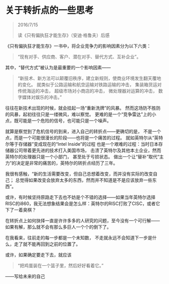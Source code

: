 ﻿# 关于转折点的一些思考

> 2016/7/15
>
> 读《只有偏执狂才能生存》（安迪·格鲁夫）后感

《只有偏执狂才能生存》一书中，将企业竞争力的影响因素分为以下六类：
> “现有对手、供应商、客户、潜在对手、替代方式、互补企业”。

其中，“替代方式”被认为是最重要的一个影响因素——

> “新技术、新方法可以颠覆旧秩序，建立新规则，使商业环境发生翻天覆地的变化。
> 就类似于公路运输和航空运输对铁路运输的冲击，
> 集装箱货运对传统海运的冲击，
> 超级市场对小商店的冲击，
> 微处理器对运算的冲击，
> 数字媒体对娱乐的冲击。”

往往在新技术出现的时候，就会挂起一场“重新洗牌”的风暴。
然而这场防不胜防的风暴，起初往往只是一缕微风，难以察觉。
更难的是一个“竞争雷达”上的小点，既可能是一个危险的信号，也可能只是一个噪声。

就算是察觉到了危机信号的到来，进入自己的转折点——更确切的是，
不是一个点，而是一个可能很漫长的阶段——也将是一个痛苦的过程。
就如英特尔从“英特尔等于存储器”变成现在的“Intel Inside”的过程
也是一个艰难的过程：当时日本存储器公司带着更先进的技术打入美国市场，
击溃了英特尔及其他本土企业，然而英特尔的处理器只是一个小部门，
甚至处于亏损状态。
做出一个让“替补”取代“主力”的决定是非常的痛苦的，英特尔的转折点经历了三年。

我很有感触，“新的生活需要改变，但自己总想着改变，而并没有实际的改变自己；
总觉得如果改变会放弃太多的东西，然而并不知道是不是应该放弃一些东西”。

或许，有时候坚持原路走下去也不妨是个不错的选择——如果当年英特尔选择RISC的i860，我无法想象结果会是怎么样：英特尔的RISC打败了CISC，或者它下了一着臭棋？

在转折点上如何抉择一直是许许多多的人研究的问题，至今没有一个可行解——
如果有解，那么就不会有那么多巨人一个个的倒下了。

在我看来，往前走的每一步都是一个未知数，
不走就永远不会知道下一步是什么，走了就不能再回到之前的位置了。

或许，如果确定要走下去，就应该

> “把鸡蛋装在一个篮子里，然后好好看着它。” 

——写给未来的自己
